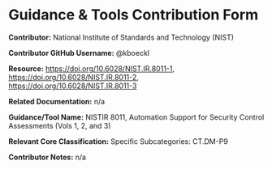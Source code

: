 # Guidance & Tools Contribution Form

**Contributor:** National Institute of Standards and Technology (NIST)

**Contributor GitHub Username:** @kboeckl

**Resource:** https://doi.org/10.6028/NIST.IR.8011-1, https://doi.org/10.6028/NIST.IR.8011-2, https://doi.org/10.6028/NIST.IR.8011-3

**Related Documentation:** n/a

**Guidance/Tool Name:** NISTIR 8011, Automation Support for Security Control Assessments (Vols 1, 2, and 3)

**Relevant Core Classification:** Specific Subcategories: CT.DM-P9

**Contributor Notes:** n/a
